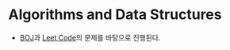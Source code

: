 # Algorithms and Data Structures

* [BOJ](https://www.acmicpc.net/)과 [Leet Code](https://leetcode.com/)의 문제를 바탕으로 진행된다. 
